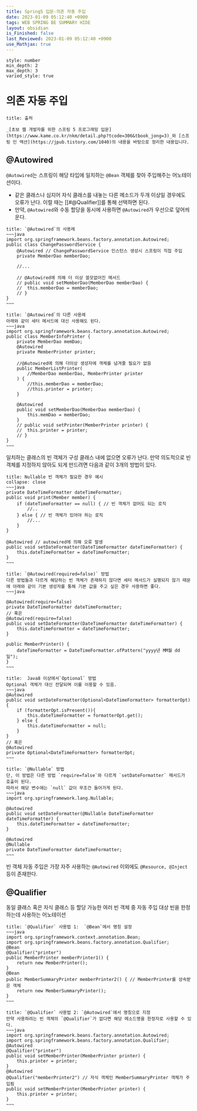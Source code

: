 ```yaml
---
title: Spring5 입문-의존 자동 주입
date: 2023-01-09 05:12:40 +0900
tags: WEB SPRING BE SUMMARY HIDE
layout: obsidian
is_Finished: false
last_Reviewed: 2023-01-09 05:12:40 +0900
use_Mathjax: true
---
```


```toc
style: number
min_depth: 2
max_depth: 3
varied_style: true
```

# 의존 자동 주입
```ad-quote
title: 출처

_[초보 웹 개발자를 위한 스프링 5 프로그래밍 입문](https://www.kame.co.kr/nkm/detail.php?tcode=306&tbook_jong=3)_와 [스프링 인 액션](https://jpub.tistory.com/1040)의 내용을 바탕으로 정리한 내용입니다.
```

## @Autowired
`@Autowired`는 스프링이 해당 타입에 일치하는 `@Bean` 객체를 찾아 주입해주는 어노테이션이다.
- 같은 클래스나 심지어 자식 클래스를 내놓는 다른 메소드가 두개 이상일 경우에도 오류가 난다. 이럴 때는 [[#@Qualifier]]를 통해 선택하면 된다.
- 만약, `@Autowired`와 수동 할당을 동시에 사용하면 `@Autowired`가 우선으로 덮어씌운다.
```ad-example
title: `@Autowired`의 사용례
~~~java
import org.springframework.beans.factory.annotation.Autowired;
public class ChangePasswordService {
	@Autowired // ChangePasswordService 인스턴스 생성시 스프링이 직접 주입
	private MemberDao memberDao;
	
	//...

	// @Autowired에 의해 더 이상 쓸모없어진 메서드
	// public void setMemberDao(MemberDao memberDao) {
	//	this.memberDao = memberDao;
	// }
}
~~~
```

```ad-example
title: `@Autowired`의 다른 사용례
아래와 같이 세터 메서드에 대신 사용해도 된다.
~~~java
import org.springframework.beans.factory.annotation.Autowired;
public class MemberInfoPrinter {
	private MemberDao memDao;
	@Autowired
	private MemberPrinter printer;

	//@Autowired에 의해 더이상 생성자에 객체를 넘겨줄 필요가 없음
	public MemberListPrinter(
		//MemberDao memberDao, MemberPrinter printer	
	) {	
		//this.memberDao = memberDao;
		//this.printer = printer;	
	}

	@Autowired
	public void setMemberDao(MemberDao memberDao) {
		this.memDao = memberDao;
	}	
	// public void setPrinter(MemberPrinter printer) {
	// 	this.printer = printer;
	// }
}
~~~
```

일치하는 클래스의 빈 객체가 구성 클래스 내에 없으면 오류가 난다. 만약 의도적으로 빈 객체를 지정하지 않아도 되게 만드려면 다음과 같이 3개의 방법이 있다.
```ad-example
title: Nullable 빈 객체가 필요한 경우 예시
collapse: close
~~~java
private DateTimeFormatter dateTimeFormatter;
public void print(Member member) {
	if (dateTimeFormatter == null) { // 빈 객체가 없어도 되는 로직
		//..
	} else { // 빈 객체가 있어야 하는 로직
		//...
	}
}

@Autowired // autowired에 의해 오류 발생
public void setDateFormatter(DateTimeFormatter dateTimeFormatter) {
	this.dateTimeFormatter = dateTimeFormatter;
}
~~~
```

```ad-example
title: `@Autowired(required=false)` 방법
다른 방법들과 다르게 해당하는 빈 객체가 존재하지 않다면 세터 메서드가 실행되지 않기 때문에 아래와 같이 기본 생성자를 통해 기본 값을 주고 싶은 경우 사용하면 좋다.
~~~java

@Autowired(require=false)
private DateTimeFormatter dateTimeFormatter; 
// 혹은
@Autowired(require=false)
public void setDateFormatter(DateTimeFormatter dateTimeFormatter) {
	this.dateTimeFormatter = dateTimeFormatter; 
}

public MemberPrinter() {
	dateTimeFormatter = DateTimeFormatter.ofPattern("yyyy년 MM월 dd일");
}
~~~
```
```ad-example
title:  Java8 이상에서`Optional` 방법
Optional 객체가 대신 전달되며 이를 이용할 수 있음.
~~~java
@Autowired
public void setDateFormatter(Optional<DateTimeFormatter> formatterOpt) {
	if (formatterOpt.isPresent()){
		this.dateTimeFormatter = formatterOpt.get(); 
	} else {
		this.dateTimeFormatter = null;
	}
}
// 혹은
@Autowired
private Optional<DateTimeFormatter> formatterOpt;
~~~
```
```ad-example
title: `@Nullable` 방법
단, 이 방법은 다른 방법 `require=false`와 다르게 `setDateFormatter` 메서드가 호출이 된다.
따라서 해당 변수에는 `null` 값이 무조건 들어가게 된다.
~~~java
import org.springframework.lang.Nullable;

@Autowired
public void setDateFormatter(@Nullable DateTimeFormatter dateTimeFormatter) {
	this.dateTimeFormatter = dateTimeFormatter; 
}

@Autowired
@Nullable
private DateTimeFormatter dateTimeFormatter; 
~~~
```
빈 객체 자동 주입은 가장 자주 사용하는 `@Autowired` 이외에도 `@Resource, @Inject`등이 존재한다.

## @Qualifier
동일 클래스 혹은 자식 클래스 등 할당 가능한 여러 빈 객체 중 자동 주입 대상 빈을 한정하는데 사용하는 어노테이션
```ad-example
title: `@Qualifier` 사용법 1:  `@Bean`에서 명칭 설정
~~~java
import org.springframework.context.annotation.Bean;
import org.springframework.beans.factory.annotation.Qualifier;
@Bean
@Qualifier("printer")
public MemberPrinter memberPrinter1() {
	return new MemberPrinter();
}
@Bean
public MemberSummaryPrinter memberPrinter2() { // MemberPrinter를 상속받은 객체
	return new MemberSummaryPrinter();
}
~~~
```

```ad-example
title: `@Qualifier` 사용법 2: `@Autowired`에서 명칭으로 지정
만약 사용하려는 빈 객체의 `@Qualifier`가 없다면 해당 메소드명을 한정자로 사용할 수 있다.
~~~java
import org.springframework.beans.factory.annotation.Autowired;
import org.springframework.beans.factory.annotation.Qualifier;
@Autowired
@Qualifier("printer")
public void setMemberPrinter(MemberPrinter printer) {
	this.printer = printer;
}
@Autowired 
@Qualifier("memberPrinter2") // 자식 객체인 MemberSummaryPrinter 객체가 주입됨
public void setMemberPrinter(MemberPrinter printer) { 
	this.printer = printer; 
}
~~~
```
